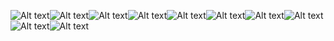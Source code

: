 <!-- ![Alt text](photo/image.png)![Alt text](photo/image..png)![Alt text](photo/image-1.png)![Alt text](photo/image-2.png)![Alt text](photo/image-3.png)![Alt text](photo/image-4.png)![Alt text](photo/image-5.png)![Alt text](photo/image-6.png)![Alt text](photo/image-7.png)![Alt text](photo/image-8.png)![Alt text](photo/image..png) -->



![Alt text](image.png)![Alt text](image-1.png)![Alt text](image-2.png)![Alt text](image-3.png)![Alt text](image-4.png)![Alt text](image-5.png)![Alt text](image-6.png)![Alt text](image-7.png)![Alt text](image-8.png)![Alt text](image-9.png)